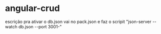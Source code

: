 # angular-crud


escrição pra ativar o db.json
vai no pack.json e faz o scripit "json-server --watch db.json --port 3001-"